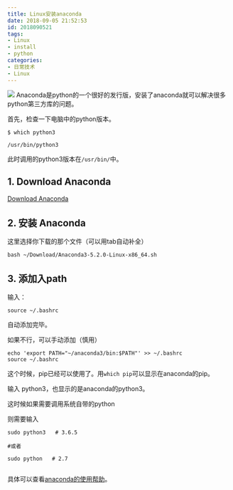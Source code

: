 ```yaml
---
title: Linux安装anaconda
date: 2018-09-05 21:52:53
id: 2018090521
tags:
- Linux
- install
- python
categories:
- 日常技术
- Linux
---
```

![](http://i1.bvimg.com/660676/7aa1a3c6a1b0f42b.jpg)
Anaconda是python的一个很好的发行版，安装了anaconda就可以解决很多python第三方库的问题。

<!--more-->
首先，检查一下电脑中的python版本。

```
$ which python3

/usr/bin/python3
```

此时调用的python3版本在`/usr/bin/`中。

## 1. Download Anaconda

[Download Anaconda](https://www.anaconda.com/download/#linux)

## 2. 安装 Anaconda

这里选择你下载的那个文件（可以用tab自动补全）

```
bash ~/Download/Anaconda3-5.2.0-Linux-x86_64.sh
```

## 3. 添加入path

输入：

```
source ~/.bashrc
```

自动添加完毕。

如果不行，可以手动添加（慎用）

```
echo 'export PATH="~/anaconda3/bin:$PATH"' >> ~/.bashrc
source ~/.bashrc
```

这个时候，pip已经可以使用了。用`which pip`可以显示在anaconda的pip。

输入 python3，也显示的是anaconda的python3。

这时候如果需要调用系统自带的python

则需要输入

```
sudo python3   # 3.6.5

#或者

sudo python   # 2.7


```


具体可以查看[anaconda的使用帮助](http://docs.anaconda.com/anaconda/install/linux/)。
